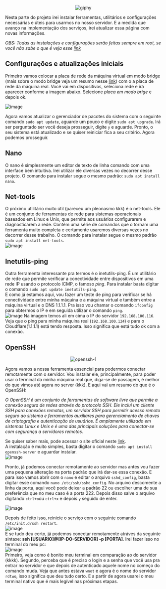 <div align="center">

![giphy](https://user-images.githubusercontent.com/104470835/226196198-05907f48-d3ee-4e9c-8f67-58d6f8083a71.gif)
</div>

Nesta parte do projeto irei instalar ferramentas, utilitários e configurações necessárias e úteis para usarmos no nosso servidor. E a medida que avanço na implementação dos serviços, irei atualizar essa página com novas informações.

*OBS: Todas as instalações e configurações serão feitas sempre em root, se você não sabe o que é veja esse [link](https://help.ubuntu.com/kubuntu/desktopguide/pt_BR/root-and-sudo.html)*

## Configurações e atualizações iniciais
Primeiro vamos colocar a placa de rede da máquina virtual em modo bridge (mais sobre o modo bridge veja um resumo nesse [link](https://tecnoblog.net/responde/modo-bridge-ou-router-qual-a-diferenca-e-por-que-usar/#:~:text=O%20que%20%C3%A9%20modo%20Bridge,risco%20de%20problemas%20de%20desempenho.)) com o a placa de rede da máquina real. Você vai em dispositivos, seleciona rede e irá aparecer conforme a imagem abaixo. Selecione *placa em modo brige* e depois ok. 

![image](https://user-images.githubusercontent.com/104470835/226183919-dbbc7e2b-ed3a-415a-b495-19c28a2cfab9.png)

Agora vamos atualizar o gerenciador de pacotes do sistema com o seguinte comando `sudo apt update`, aguarde um pouco e digite `sudo apt upgrade`. Irá ser perguntado ser você deseja prosseguir, digite `y` e aguarde. Pronto, o seu sistema está atualizado e se quiser reiniciar fica a seu critério. Agora podemos prosseguir.

## Nano

O nano é simplesmente um editor de texto de linha comando com uma interface bem intuitiva. Irei utilizar ele diversas vezes no decorrer desse projeto. O comando para instalar segue o mesmo padrão: `sudo apt install nano`.

## Net-tools

O próximo utilitário muito útil (pareceu um pleonasmo kkk) é o net-tools. Ele é um conjunto de ferramentas de rede para sistemas operacionais baseados em Linux e Unix, que permite aos usuários configurarem e diagnosticarem a rede. Contém uma série de comandos que o tornam uma ferramenta muito completa e certamente usaremos diversas vezes no decorrer desse trabalho. O comando para instalar segue o mesmo padrão `sudo apt install net-tools`.<br>
![image](https://user-images.githubusercontent.com/104470835/226186102-459004ce-9f94-4c6a-9ef5-175bc2533dc2.png)

## Inetutils-ping 

Outra ferramenta interessante pra termos é o inetutils-ping. É um utilitário de rede que permite verificar a conectividade entre dispositivos em uma rede IP usando o protocolo ICMP, o famoso *ping*. Para instalar basta digitar o comando `sudo apt update inetutils-ping`.<br>
E como já estamos aqui, vou fazer um teste de ping para verificar se há conectividade entre minha máquina e a máquina virtual e também entre a máquina virtual e o DNS 1.1.1.1. Pra isso vou chamar o comando `ifconfig` para obtermos o IP e em seguida utilizar o comando `ping`.<br>
![image](https://user-images.githubusercontent.com/104470835/226197661-47edc517-31f2-4c0b-a695-13c8a5e71786.png)
Na imagem temos ali em cima o IP do servidor `192.168.100.116`. Veja que o ping para minha máquina real (`192.168.100.124`) e para o Cloudflare(1.1.1.1) está tendo resposta. Isso significa que está tudo ok com a conexão.

## OpenSSH

<div align="center">

![openssh-1](https://user-images.githubusercontent.com/104470835/226182754-280a8395-4da9-465e-bc1b-f6418353a10a.png)

</div>

Agora vamos a nossa ferramenta essencial para podermos conectar remotamente com o servidor. Vou instalar ele, principalmente, para poder usar o terminal da minha máquina real que, diga-se de passagem, é melhor do que vimos até agora no server (kkk). E aqui vai um resumo do que é o OpenSSH:<br>

*O OpenSSH é um conjunto de ferramentas de software livre que permite a conexão segura de redes através do protocolo SSH. Ele inclui um cliente SSH para conexões remotas, um servidor SSH para permitir acesso remoto seguro ao sistema e ferramentas auxiliares para gerenciamento de chaves de criptografia e autenticação de usuários. É amplamente utilizado em sistemas Linux e Unix e é uma das principais soluções para conectar-se com segurança a servidores remotos.*

Se quiser saber mais, pode acessar o site oficial neste [link](https://www.openssh.com/).<br>
A instalação é muito simples, basta digitar o comando `sudo apt install openssh-server` e aguardar instalar.<br>
![image](https://user-images.githubusercontent.com/104470835/226185414-b114d4a1-7846-4fd3-b9b6-becbcf63f61d.png)

Pronto, já podemos conectar remotamente ao servidor mas antes vou fazer uma pequena alteração na porta padrão que irá dar-se essa conexão. E para isso vamos abrir com o `nano` e editar o arquivo `sshd_config`, basta digitar esse comando `nano /etc/ssh/sshd_config`. No arquivo descomente a linha da porta, aqui você pode deixar a padrão 22 ou escolher uma de sua preferência que no meu caso é a porta 222. Depois disso salve o arquivo digitando `ctrl+o`ou `ctrl+x` e depois `y` seguido de enter.<br>

![image](https://user-images.githubusercontent.com/104470835/226198874-87e8023f-9803-4223-b492-6fd7dc27bc22.png)<br>

Depois de feito isso, reinicie o serviço com o seguinte comando `/etc/init.d/ssh restart`.<br>
![image](https://user-images.githubusercontent.com/104470835/226199086-3a2f7d0b-f890-4d59-b455-80ba2691a664.png)<br>
E se tudo deu certo, já podemos conectar remotamente atráves da seguinte sintaxe: **ssh [USUARIO]@[IP-DO-SERVIDOR] -p [PORTA]**. Irei fazer isso no terminal do meu pc:<br>
![image](https://user-images.githubusercontent.com/104470835/226199391-b4179303-5b7e-4a07-b762-070bedeee91f.png)<br>
Primeiro, veja como é bonito meu terminal em comparação ao do servidor (kkkk). Segundo, perceba que é preciso o login e a senha que você usa pra entrar no servidor e que depois de autenticado aquele nome no começo do comando muda. Veja que antes estava `wnot` e agora é o nome do servidor `rdtwo`, isso significa que deu tudo certo. E a partir de agora usarei o meu terminal nativo que é mais legível nas próximas etapas.
 
